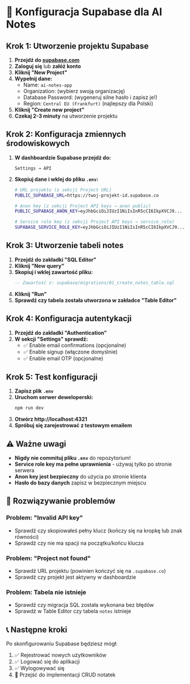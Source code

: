 # 🚀 Konfiguracja Supabase dla AI Notes

## Krok 1: Utworzenie projektu Supabase

1. **Przejdź do [supabase.com](https://supabase.com)**
2. **Zaloguj się** lub **załóż konto**
3. **Kliknij "New Project"**
4. **Wypełnij dane:**
   - Name: `ai-notes-app`
   - Organization: (wybierz swoją organizację)
   - Database Password: (wygeneruj silne hasło i zapisz je!)
   - Region: `Central EU (Frankfurt)` (najlepszy dla Polski)
5. **Kliknij "Create new project"**
6. **Czekaj 2-3 minuty** na utworzenie projektu

## Krok 2: Konfiguracja zmiennych środowiskowych

1. **W dashboardzie Supabase przejdź do:**
   ```
   Settings → API
   ```

2. **Skopiuj dane i wklej do pliku `.env`:**
   ```bash
   # URL projektu (z sekcji Project URL)
   PUBLIC_SUPABASE_URL=https://twoj-projekt-id.supabase.co
   
   # Anon key (z sekcji Project API keys → anon public)
   PUBLIC_SUPABASE_ANON_KEY=eyJhbGciOiJIUzI1NiIsInR5cCI6IkpXVCJ9...
   
   # Service role key (z sekcji Project API keys → service_role)
   SUPABASE_SERVICE_ROLE_KEY=eyJhbGciOiJIUzI1NiIsInR5cCI6IkpXVCJ9...
   ```

## Krok 3: Utworzenie tabeli notes

1. **Przejdź do zakładki "SQL Editor"**
2. **Kliknij "New query"**
3. **Skopiuj i wklej zawartość pliku:**
   ```sql
   -- Zawartość z: supabase/migrations/01_create_notes_table.sql
   ```
4. **Kliknij "Run"**
5. **Sprawdź czy tabela została utworzona w zakładce "Table Editor"**

## Krok 4: Konfiguracja autentykacji

1. **Przejdź do zakładki "Authentication"**
2. **W sekcji "Settings" sprawdź:**
   - ✅ Enable email confirmations (opcjonalne)
   - ✅ Enable signup (włączone domyślnie)
   - ✅ Enable email OTP (opcjonalne)

## Krok 5: Test konfiguracji

1. **Zapisz plik `.env`**
2. **Uruchom serwer deweloperski:**
   ```bash
   npm run dev
   ```
3. **Otwórz http://localhost:4321**
4. **Spróbuj się zarejestrować z testowym emailem**

## ⚠️ Ważne uwagi

- **Nigdy nie commituj pliku `.env`** do repozytorium!
- **Service role key ma pełne uprawnienia** - używaj tylko po stronie serwera
- **Anon key jest bezpieczny** do użycia po stronie klienta
- **Hasło do bazy danych** zapisz w bezpiecznym miejscu

## 🔧 Rozwiązywanie problemów

### Problem: "Invalid API key"
- Sprawdź czy skopiowałeś pełny klucz (kończy się na kropkę lub znak równości)
- Sprawdź czy nie ma spacji na początku/końcu klucza

### Problem: "Project not found"
- Sprawdź URL projektu (powinien kończyć się na `.supabase.co`)
- Sprawdź czy projekt jest aktywny w dashboardzie

### Problem: Tabela nie istnieje
- Sprawdź czy migracja SQL została wykonana bez błędów
- Sprawdź w Table Editor czy tabela `notes` istnieje

## 📞 Następne kroki

Po skonfigurowaniu Supabase będziesz mógł:
1. ✅ Rejestrować nowych użytkowników
2. ✅ Logować się do aplikacji  
3. ✅ Wylogowywać się
4. 🔄 Przejść do implementacji CRUD notatek
